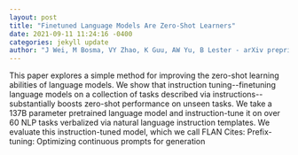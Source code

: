 ```yaml
--- 
layout: post 
title: "Finetuned Language Models Are Zero-Shot Learners" 
date: 2021-09-11 11:24:16 -0400 
categories: jekyll update 
author: "J Wei, M Bosma, VY Zhao, K Guu, AW Yu, B Lester - arXiv preprint arXiv , 2021" 
--- 
```

This paper explores a simple method for improving the zero-shot learning abilities of language models. We show that instruction tuning--finetuning language models on a collection of tasks described via instructions--substantially boosts zero-shot performance on unseen tasks. We take a 137B parameter pretrained language model and instruction-tune it on over 60 NLP tasks verbalized via natural language instruction templates. We evaluate this instruction-tuned model, which we call FLAN Cites: Prefix-tuning: Optimizing continuous prompts for generation